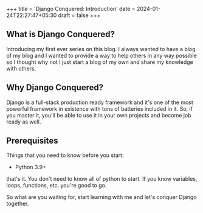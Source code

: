 +++
title = 'Django Conquered: Introduction'
date = 2024-01-24T22:27:47+05:30
draft = false
+++

## What is Django Conquered?

Introducing my first ever series on this blog. I always wanted to have a blog of my blog and I wanted to provide a way to help others in any way possible so I thought why not I just start a blog of my own and share my knowledge with others.

## Why Django Conquered?

Django is a full-stack production ready framework and it's one of the most powerful framework in existence with tons of batteries included in it. So, if you master it, you'll be able to use it in your own projects and become job ready as well.

## Prerequisites

Things that you need to know before you start:

- Python 3.9+

that's it. You don't need to know all of python to start. If you know variables, loops, functions, etc. you're good to go.

So what are you waiting for, start learning with me and let's conquer Django together.